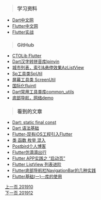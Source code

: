 > ### 学习资料

* [Dart中文网](https://www.dart-china.org)
* [Flutter中文网](https://flutterchina.club/)
* [Flutter实战](https://book.flutterchina.club/)


> ### GitHub

* [CTOLib Flutter](https://www.ctolib.com/categories/ca-689.html)
* [Dart汉字转拼音库lpinyin](https://github.com/flutterchina/lpinyin)  
* [城市列表，索引&悬停效果AzListView](https://github.com/flutterchina/azlistview)
* [Sp工具类SpUtil](https://github.com/Sky24n/flustars) 
* [屏幕工具类 ScreenUtil](https://github.com/Sky24n/flustars)  
* [国际化fluintl](https://github.com/Sky24n/fluintl)
* [Dart常用工具类库common_utils](https://github.com/Sky24n/common_utils)
* [底部导航，网络demo](https://github.com/ldlywt/flutter_demo)

   
> ### 看到的文章

* [Dart: static final const](https://www.jianshu.com/p/91c2511d104f)    
* [Dart 语法基础](https://blog.csdn.net/weixin_38570262/article/details/82630207)   
* [Flutter-现有iOS工程引入Flutter](https://juejin.im/post/5bda622f6fb9a022523c4da8)   
* [类 函数 枚举 混入](https://blog.csdn.net/shanyuu/article/details/82930749)   
* [Postbird个人博客](http://www.ptbird.cn/th-large.html)
* [Flutter仿滴滴出行](https://www.jianshu.com/p/f6d1206aa80a)
* [Flutter APP实践之 “启动页”](https://www.jianshu.com/p/fe6746ba3094)
* [Flutter ListView 列表进阶](https://www.jianshu.com/p/e6dafb114855)
* [Flutter底部导航栏NavigationBar的几种实践](https://www.jianshu.com/p/3bf61b805d11)
* [Flutter基础(一)--库的使用](https://blog.csdn.net/wwp9527/article/details/89961218)






       

[上一页 201910](https://github.com/starainDou/DDYDayly/blob/master/2019/201910.md)     
[下一页 201912](https://github.com/starainDou/DDYDayly/blob/master/2019/2019012.md)